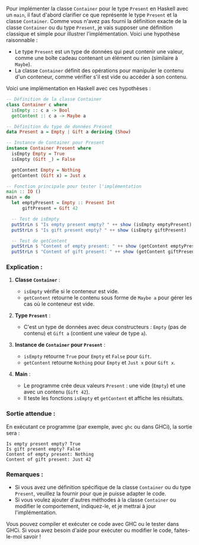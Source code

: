 Pour implémenter la classe `Container` pour le type `Present` en Haskell avec un `main`, il faut d'abord clarifier ce que représente le type `Present` et la classe `Container`. Comme vous n'avez pas fourni la définition exacte de la classe `Container` ou du type `Present`, je vais supposer une définition classique et simple pour illustrer l'implémentation. Voici une hypothèse raisonnable :

- Le type `Present` est un type de données qui peut contenir une valeur, comme une boîte cadeau contenant un élément ou rien (similaire à `Maybe`).
- La classe `Container` définit des opérations pour manipuler le contenu d'un conteneur, comme vérifier s'il est vide ou accéder à son contenu.

Voici une implémentation en Haskell avec ces hypothèses :

```haskell
-- Définition de la classe Container
class Container c where
  isEmpty :: c a -> Bool
  getContent :: c a -> Maybe a

-- Définition du type de données Present
data Present a = Empty | Gift a deriving (Show)

-- Instance de Container pour Present
instance Container Present where
  isEmpty Empty = True
  isEmpty (Gift _) = False

  getContent Empty = Nothing
  getContent (Gift x) = Just x

-- Fonction principale pour tester l'implémentation
main :: IO ()
main = do
  let emptyPresent = Empty :: Present Int
      giftPresent = Gift 42

  -- Test de isEmpty
  putStrLn $ "Is empty present empty? " ++ show (isEmpty emptyPresent)
  putStrLn $ "Is gift present empty? " ++ show (isEmpty giftPresent)

  -- Test de getContent
  putStrLn $ "Content of empty present: " ++ show (getContent emptyPresent)
  putStrLn $ "Content of gift present: " ++ show (getContent giftPresent)
```

### Explication :
1. **Classe `Container`** :
   - `isEmpty` vérifie si le conteneur est vide.
   - `getContent` retourne le contenu sous forme de `Maybe a` pour gérer les cas où le conteneur est vide.

2. **Type `Present`** :
   - C'est un type de données avec deux constructeurs : `Empty` (pas de contenu) et `Gift a` (contient une valeur de type `a`).

3. **Instance de `Container` pour `Present`** :
   - `isEmpty` retourne `True` pour `Empty` et `False` pour `Gift`.
   - `getContent` retourne `Nothing` pour `Empty` et `Just x` pour `Gift x`.

4. **Main** :
   - Le programme crée deux valeurs `Present` : une vide (`Empty`) et une avec un contenu (`Gift 42`).
   - Il teste les fonctions `isEmpty` et `getContent` et affiche les résultats.

### Sortie attendue :
En exécutant ce programme (par exemple, avec `ghc` ou dans GHCi), la sortie sera :
```
Is empty present empty? True
Is gift present empty? False
Content of empty present: Nothing
Content of gift present: Just 42
```

### Remarques :
- Si vous avez une définition spécifique de la classe `Container` ou du type `Present`, veuillez la fournir pour que je puisse adapter le code.
- Si vous voulez ajouter d'autres méthodes à la classe `Container` ou modifier le comportement, indiquez-le, et je mettrai à jour l'implémentation.

Vous pouvez compiler et exécuter ce code avec GHC ou le tester dans GHCi. Si vous avez besoin d'aide pour exécuter ou modifier le code, faites-le-moi savoir !
